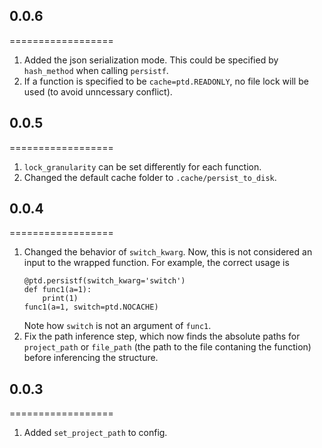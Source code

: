 ## 0.0.6
==================
1. Added the json serialization mode. This could be specified by `hash_method` when calling `persistf`.
2. If a function is specified to be `cache=ptd.READONLY`, no file lock will be used (to avoid unncessary conflict).

## 0.0.5
==================
1. `lock_granularity` can be set differently for each function.
2. Changed the default cache folder to `.cache/persist_to_disk`.

## 0.0.4
==================
1. Changed the behavior of `switch_kwarg`. Now, this is not considered an input to the wrapped function. For example, the correct usage is
    ```
    @ptd.persistf(switch_kwarg='switch')
    def func1(a=1):
        print(1)
    func1(a=1, switch=ptd.NOCACHE)
    ```
    Note how `switch` is not an argument of `func1`.
2. Fix the path inference step, which now finds the absolute paths for `project_path` or `file_path` (the path to the file contaning the function) before inferencing the structure.

## 0.0.3
==================

1. Added `set_project_path` to config.